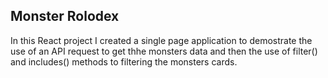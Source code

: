 ## Monster Rolodex

In this React project I created a single page application to demostrate the use of an API request to get thhe monsters data and then the use of filter() and includes() methods to filtering the monsters cards.
